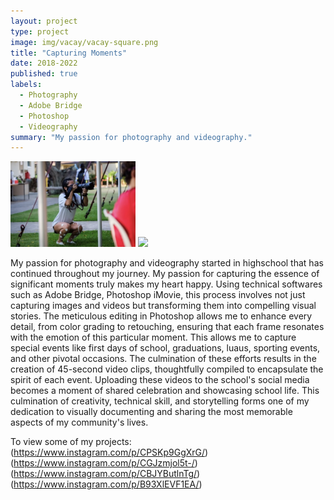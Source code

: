 ```yaml
---
layout: project
type: project
image: img/vacay/vacay-square.png
title: "Capturing Moments"
date: 2018-2022
published: true
labels:
  - Photography
  - Adobe Bridge
  - Photoshop
  - Videography
summary: "My passion for photography and videography."
---
```


<div class="text-center p-4">
  <img width="200px" src="../img/IMG_0772.PNG" class="img-thumbnail" >
  <img width="200px" src="../img/IMG_3527.PNG" class="img-thumbnail" >
 
  
</div>


My passion for photography and videography started in highschool that has continued throughout my journey. My passion for capturing the essence of significant moments truly makes my heart happy. Using technical softwares such as Adobe Bridge, Photoshop iMovie, this process involves not just capturing images and videos but transforming them into compelling visual stories. The meticulous editing in Photoshop allows me to enhance every detail, from color grading to retouching, ensuring that each frame resonates with the emotion of this particular moment. This allows me to capture special events like first days of school, graduations, luaus, sporting events, and other pivotal occasions. The culmination of these efforts results in the creation of 45-second video clips, thoughtfully compiled to encapsulate the spirit of each event. Uploading these videos to the school's social media becomes a moment of shared celebration and showcasing school life. This culmination of creativity, technical skill, and storytelling forms one of my dedication to visually documenting and sharing the most memorable aspects of my community's lives.


To view some of my projects: 
(https://www.instagram.com/p/CPSKp9GgXrG/)
(https://www.instagram.com/p/CGJzmjol5t-/)
(https://www.instagram.com/p/CBJYButlnTg/)
(https://www.instagram.com/p/B93XlEVF1EA/)


